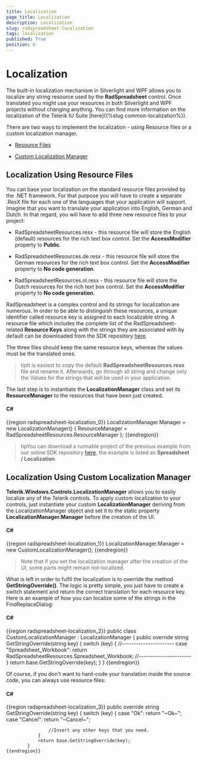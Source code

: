 ```yaml
---
title: Localization
page_title: Localization
description: Localization
slug: radspreadsheet-localization
tags: localization
published: True
position: 6
---
```


# Localization



The built-in localization mechanism in Silverlight and WPF allows you to localize any string resource used by the __RadSpreadsheet__
        control. Once translated you might use your resources in both Silverlight and WPF projects without changing anything. You can find more information
        on the localization of the Telerik IU Suite
        [here]({%slug common-localization%}).
      

There are two ways to implement the localization - using Resource files or a custom localization manager.

* [Resource Files](#localization-using-resource-files)

* [Custom Localization Manager](#localization-using-custom-localization-manager)

## Localization Using Resource Files

You can base your localization on the standard resource files provided by the .NET framework. For that purpose you will have to create a separate
          .ResX file for each one of the languages that your application will support. Imagine that you want to translate your application into English, German
          and Dutch. In that regard, you will have to add three new resource files to your project:
        

* RadSpreadsheetResources.resx - this resource file will store the English (default) resources for the rich text box control. Set the
              __AccessModifier__ property to __Public__.
            

* RadSpreadsheetResources.de.resx - this resource file will store the German resources for the rich text box control. Set the
              __AccessModifier__ property to __No code generation__.
            

* RadSpreadsheetResources.nl.resx - this resource file will store the Dutch resources for the rich text box control. Set the
              __AccessModifier__ property to __No code generation__.
            

RadSpreadsheet is a complex control and its strings for localization are numerous. In order to be able to distinguish these resources, a unique
          identifier called resource key is assigned to each localizable string. A resource file which includes the complete list of the RadSpreadsheet-related
          __Resource Keys__ along with the strings they are associated with by default can be downloaded from the SDK repository
          [here](https://github.com/telerik/xaml-sdk/tree/master/).
        

The three files should keep the same resource keys, whereas the values must be the translated ones.
        

>tipIt is easiest to copy the default __RadSpreadsheetResources.resx__ file and rename it. Afterwards, go through all string and
            change only the Values for the strings that will be used in your application.
          

The last step is to instantiate the __LocalizationManager__ class and set its __ResourceManager__ to the
          resources that have been just created.
        

#### __C#__

{{region radspreadsheet-localization_0}}
	            LocalizationManager.Manager = new LocalizationManager()
	            {
	                ResourceManager = RadSpreadsheetResources.ResourceManager
	            };
	{{endregion}}



>tipYou can download a runnable project of the previous example from our online SDK repository
            [here](https://github.com/telerik/xaml-sdk), the example is listed as __Spreadsheet / Localization__.
          

## Localization Using Custom Localization Manager

__Telerik.Windows.Controls.LocalizationManager__ allows you to easily localize any of the Telerik controls.
          To apply custom localization to your controls, just instantiate your custom __LocalizationManager__ deriving from the
          LocalizationManager object and set it to the static property __LocalizationManager.Manager__ before the creation of the UI.
        

#### __C#__

{{region radspreadsheet-localization_1}}
	            LocalizationManager.Manager = new CustomLocalizationManager();
	{{endregion}}



>Note that if you set the localization manager after the creation of the UI, some parts might remain not-localized.

What is left in order to fulfil the localization is to override the method __GetStringOverride()__. The logic is pretty simple,
          you just have to create a switch statement and return the correct translation for each resource key. Here is an example of how you can localize some
          of the strings in the FindReplaceDialog:
        

#### __C#__

{{region radspreadsheet-localization_2}}
	    public class CustomLocalizationManager : LocalizationManager
	    {
	        public override string GetStringOverride(string key)
	        {
	            switch (key)
	            {
	                //----------------------
	                case "Spreadsheet_Workbook":
	                    return RadSpreadsheetResources.Spreadsheet_Workbook;
	                //----------------------
	            }
	            return base.GetStringOverride(key);
	        }
	    }
	{{endregion}}



Of course, if you don't want to hard-code your translation inside the source code, you can always use resource files:
        

#### __C#__

{{region radspreadsheet-localization_3}}
	        public override string GetStringOverride(string key)
	        {
	            switch (key)
	            {
	                case "Ok":
	                    return "~Ok~";
	                case "Cancel":
	                    return "~Cancel~";
	
	                //Insert any other keys that you need.
	            }
	            return base.GetStringOverride(key);
	        }
	{{endregion}}


